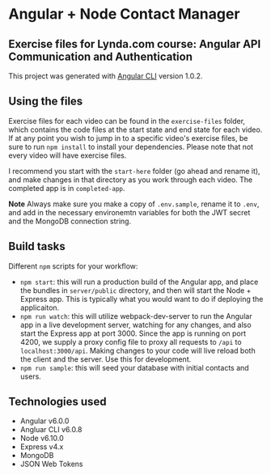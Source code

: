 # Angular + Node Contact Manager

## Exercise files for Lynda.com course: Angular API Communication and Authentication

This project was generated with [Angular CLI](https://github.com/angular/angular-cli) version 1.0.2.

## Using the files

Exercise files for each video can be found in the `exercise-files` folder, which contains the code files at the start state and end state for each video. If at any point you wish to jump in to a specific video's exercise files, be sure to run `npm install` to install your dependencies. Please note that not every video will have exercise files.

I recommend you start with the `start-here` folder (go ahead and rename it), and make changes in that directory as you work through each video. The completed app is in `completed-app`.

**Note**
Always make sure you make a copy of `.env.sample`, rename it to `.env`, and add in the necessary environemtn variables for both the JWT secret and the MongoDB connection string.

## Build tasks

Different `npm` scripts for your workflow:
  * `npm start`: this will run a production build of the Angular app, and place the bundles in `server/public` directory, and then will start the Node + Express app. This is typically what you would want to do if deploying the applicaiton.
  * `npm run watch`: this will utilize webpack-dev-server to run the Angular app in a live development server, watching for any changes, and also start the Express app at port 3000. Since the app is running on port 4200, we supply a proxy config file to proxy all requests to `/api` to `localhost:3000/api`. Making changes to your code will live reload both the client and the server. Use this for development.
  * `npm run sample`: this will seed your database with initial contacts and users.

## Technologies used
  * Angular v6.0.0
  * Angluar CLI v6.0.8
  * Node v6.10.0
  * Express v4.x
  * MongoDB
  * JSON Web Tokens

